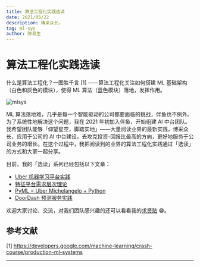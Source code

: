 ```yaml
---
title: 算法工程化实践选读
date: 2021/05/22
description: 博采众长。
tag: ml-sys
author: 陈易生
---
```


# 算法工程化实践选读

什么是算法工程化？一图胜千言 [1] ——算法工程化关注如何搭建 ML 基础架构（白色和灰色的模块），使得 ML 算法（蓝色模块）落地，发挥作用。

![mlsys](/images/mlsys-we-love/mlsys.svg)

ML 算法落地难，几乎是每一个智能驱动的公司都要面临的挑战，伴鱼也不例外。为了系统性地解决这个问题，我在 2021 年初加入伴鱼，开始组建 AI 中台团队。我希望团队能够「仰望星空，脚踏实地」——大量阅读业界的最新实践，博采众长，应用于公司的 AI 中台建设，去攻克投资-回报比最高的方向，更好地服务于公司业务的增长。在这个过程中，我把阅读到的业界的算法工程化实践通过「选读」的方式和大家一起分享。

目前，我的「选读」系列已经包括以下文章：

- [Uber 机器学习平台实践](./uber-michelangelo-overview)
- [特征平台需求层次理论](./feature-stores-a-hierarchy-of-needs)
- [PyML = Uber Michelangelo + Python](./uber-michelangelo-pyml)
- [DoorDash 预测服务实践](./doordash-prediction-service)

欢迎大家讨论、交流，对我们团队感兴趣的还可以看看我的[求贤贴](./join-us) 😁。

## 参考文献

[1] https://developers.google.com/machine-learning/crash-course/production-ml-systems

---
